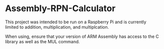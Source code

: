 # Assembly-RPN-Calculator

This project was intended to be run on a Raspberry Pi and is currently limited to addition, multiplication, and multiplcation.

When using, ensure that your version of ARM Assembly has access to the C library as well as the MUL command.
